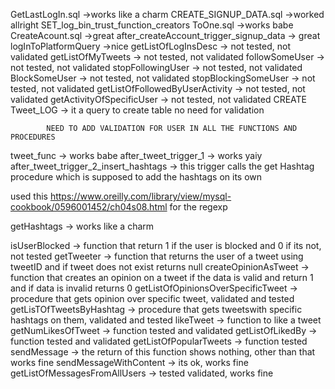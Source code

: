 GetLastLogIn.sql									->works like a charm
CREATE_SIGNUP_DATA.sql								->worked allright
SET_log_bin_trust_function_creators ToOne.sql		->works babe
CreateAcount.sql									->great
after_createAccount_trigger_signup_data				-> great
logInToPlatformQuery								->nice
getListOfLogInsDesc				-> not tested, not validated
getListOfMyTweets				-> not tested, not validated
followSomeUser					-> not tested, not validated
stopFollowingUser				-> not tested, not validated
BlockSomeUser					-> not tested, not validated
stopBlockingSomeUser			-> not tested, not validated
getListOfFollowedByUserActivity	-> not tested, not validated
getActivityOfSpecificUser		-> not tested, not validated
CREATE Tweet_LOG				-> it a query to create table no need for validation


			NEED TO ADD VALIDATION FOR USER IN ALL THE FUNCTIONS AND PROCEDURES
			
tweet_func								-> works babe
after_tweet_trigger_1					-> works yaiy
after_tweet_trigger_2_insert_hashtags	-> this trigger calls the get Hashtag procedure	 which is supposed to add the hashtags on its own

used this https://www.oreilly.com/library/view/mysql-cookbook/0596001452/ch04s08.html for the regexp 


getHashtags -> works like a charm

isUserBlocked 					-> function that return 1 if the user is blocked and 0 if its not, not tested
getTweeter						-> function that returns the user of a tweet using tweetID and if tweet does not exist returns null
createOpinionAsTweet			-> function that creates an opinion on a tweet if the data is valid and return 1 and if data is invalid returns 0
getListOfOpinionsOverSpecificTweet	-> procedure that gets opinion over specific tweet, validated and tested
getLisTOfTweetsByHashtag			-> procedure that gets tweetswith specific hashtags on them, validated and tested
likeTweet							-> function to like a tweet
getNumLikesOfTweet					-> function tested and validated
getListOfLikedBy					-> function tested and validated
getListOfPopularTweets				-> function tested
sendMessage							->		the return of this function shows nothing, other than that works fine
sendMessageWithContent				->		its ok, works fine
getListOfMessagesFromAllUsers		-> tested validated, works fine